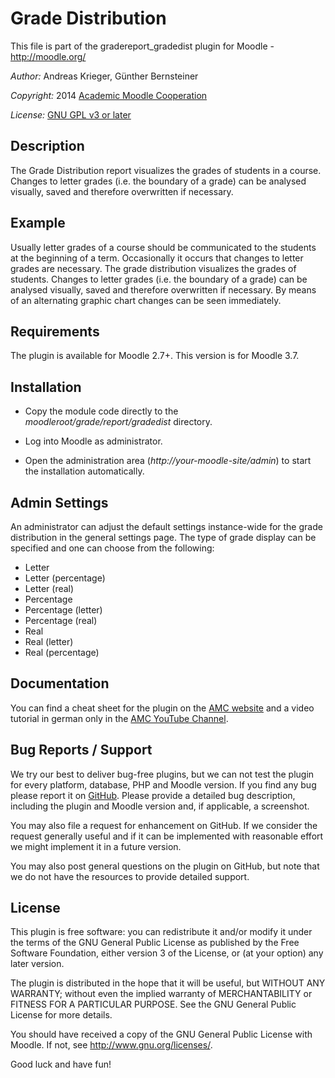 Grade Distribution
==================

This file is part of the gradereport_gradedist plugin for Moodle - <http://moodle.org/>

*Author:*    Andreas Krieger, Günther Bernsteiner

*Copyright:* 2014 [Academic Moodle Cooperation](http://www.academic-moodle-cooperation.org)

*License:*   [GNU GPL v3 or later](http://www.gnu.org/copyleft/gpl.html)


Description
-----------

The Grade Distribution report visualizes the grades of students in a course. Changes to letter
grades (i.e. the boundary of a grade) can be analysed visually, saved and therefore overwritten if
necessary.


Example
-------

Usually letter grades of a course should be communicated to the students at the beginning of a
term. Occasionally it occurs that changes to letter grades are necessary. The grade distribution
visualizes the grades of students. Changes to letter grades (i.e. the boundary of a grade) can be
analysed visually, saved and therefore overwritten if necessary. By means of an alternating graphic
chart changes can be seen immediately.


Requirements
------------

The plugin is available for Moodle 2.7+. This version is for Moodle 3.7.


Installation
------------

* Copy the module code directly to the *moodleroot/grade/report/gradedist* directory.

* Log into Moodle as administrator.

* Open the administration area (*http://your-moodle-site/admin*) to start the installation
  automatically.


Admin Settings
--------------

An administrator can adjust the default settings instance-wide for the grade distribution in the
general settings page. The type of grade display can be specified and one can choose from the
following:

* Letter
* Letter (percentage)
* Letter (real)
* Percentage
* Percentage (letter)
* Percentage (real)
* Real
* Real (letter)
* Real (percentage)


Documentation
-------------

You can find a cheat sheet for the plugin on the [AMC
website](http://www.academic-moodle-cooperation.org/en/modules/grade-distribution/) and a video
tutorial in german only in the [AMC YouTube
Channel](https://www.youtube.com/c/AMCAcademicMoodleCooperation).


Bug Reports / Support
---------------------

We try our best to deliver bug-free plugins, but we can not test the plugin for every platform,
database, PHP and Moodle version. If you find any bug please report it on
[GitHub](https://github.com/academic-moodle-cooperation/moodle-gradereport_gradedist/issues).
Please provide a detailed bug description, including the plugin and Moodle version and, if
applicable, a screenshot.

You may also file a request for enhancement on GitHub. If we consider the request generally useful
and if it can be implemented with reasonable effort we might implement it in a future version.

You may also post general questions on the plugin on GitHub, but note that we do not have the
resources to provide detailed support.


License
-------

This plugin is free software: you can redistribute it and/or modify it under the terms of the GNU
General Public License as published by the Free Software Foundation, either version 3 of the
License, or (at your option) any later version.

The plugin is distributed in the hope that it will be useful, but WITHOUT ANY WARRANTY; without
even the implied warranty of MERCHANTABILITY or FITNESS FOR A PARTICULAR PURPOSE. See the GNU
General Public License for more details.

You should have received a copy of the GNU General Public License with Moodle. If not, see
<http://www.gnu.org/licenses/>.


Good luck and have fun!
